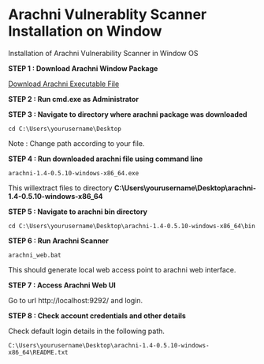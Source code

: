 # Arachni Vulnerablity Scanner Installation on Window
Installation of Arachni Vulnerability Scanner in Window OS

**STEP 1 : Download Arachni Window Package**

[Download Arachni Executable File](http://www.arachni-scanner.com/download/)

**STEP 2 : Run cmd.exe as Administrator**

**STEP 3 : Navigate to directory where arachni package was downloaded**

```console
cd C:\Users\yourusername\Desktop
```
Note : Change path according to your file.

**STEP 4 : Run downloaded arachni file using command line**

```console
arachni-1.4-0.5.10-windows-x86_64.exe
```
This willextract files to directory **C:\Users\yourusername\Desktop\arachni-1.4-0.5.10-windows-x86_64**

**STEP 5 : Navigate to arachni bin directory**

```console
cd C:\Users\yourusername\Desktop\arachni-1.4-0.5.10-windows-x86_64\bin
```
**STEP 6 : Run Arachni Scanner**

```console
arachni_web.bat
```
This should generate local web access point to arachni web interface.

**STEP 7 : Access Arachni Web UI**

Go to url http://localhost:9292/ and login.

**STEP 8 : Check account credentials and other details**

Check default login details in the following path.

```console
C:\Users\yourusername\Desktop\arachni-1.4-0.5.10-windows-x86_64\README.txt
```
